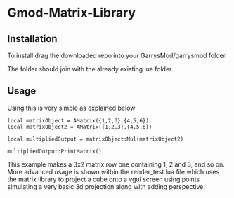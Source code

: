# Gmod-Matrix-Library

## Installation

To install drag the downloaded repo into your GarrysMod/garrysmod folder.

The folder should join with the already existing lua folder.

## Usage

Using this is very simple as explained below
```
local matrixObject = AMatrix({1,2,3},{4,5,6})
local matrixObject2 = AMatrix({1,2,3},{4,5,6})

local multipliedOutput = matrixObject:Mul(matrixObject2)

multipliedOutput:PrintMatrix()
```
This example makes a 3x2 matrix row one containing 1, 2 and 3, and so on.
More advanced usage is shown within the render_test.lua file which uses the matrix library to project a cube onto a vgui screen using points simulating a very basic 3d projection along with adding perspective.
